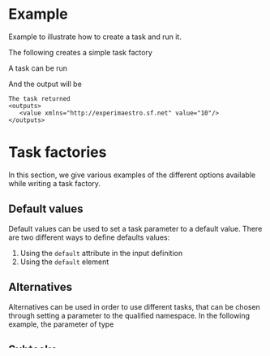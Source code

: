 <head>
  <title>Javascript for Manager</title>
</head>

# Example

  Example to illustrate how to create a task and run it.
  
  The following creates a simple task factory
   
<include file="src/test/resources/js/directtask.js" id="task"/>
 
  A task can be run
  
<include file="src/test/resources/js/directtask.js" id="run"/>

  And the output will be
  
    The task returned
    <outputs>
       <value xmlns="http://experimaestro.sf.net" value="10"/>
    </outputs>

# Task factories

  In this section, we give various examples of the different options available while writing a task factory.
  
## Default values

  Default values can be used to set a task parameter to a default value.
  There are two different ways to define defaults values:
  
  1. Using the `default` attribute in the input definition
  1. Using the `default` element

<include file="src/test/resources/js/default.js" id="main"/>

## Alternatives

  Alternatives can be used in order to use different tasks, that can be chosen through setting
  a parameter to the qualified namespace. In the following example, the parameter of type


<include file="src/test/resources/js/alternatives.js" id="main"/>

## Subtasks

<include file="src/test/resources/js/subtasks.js" id="main"/>

## Composing tasks
 
<include file="src/test/resources/js/composing.js" id="main"/>


# Experimental plans

  We use as an example a task that multiply its two inputs `x` and `y`:

<include file="src/test/resources/js/plan.js" id="main"/>

  The following code runs an experimental plan where the values of `x` can be either 1 and 2, and
  the values of `y` are 5 and 7.

<include file="src/test/resources/js/plan.js" id="check"/>

  The values in are `results` the values 5, 10, 7 and 14.

# Environment variables

  * `XPM_DEFAULT_GROUP` defines the default group for the tasks

# Predefined objects
 
   When running a script, the following variables are set:
   
   *  `xp` is a Namespace object that represents the experimaestro namespace  
   *  `xpm` is an object containing useful functions and properties


# XPath handling

  XPath are evaluated with the current node corresponding to the <<root element>> of the XML document.
	
## XPath Functions

  * `parentPath(String)` returns the parent path. For example,
    `xpm.xpath("xp:parentPath(path)", <a><path>/a/b/c</path></a>)` returns `a/b`.
